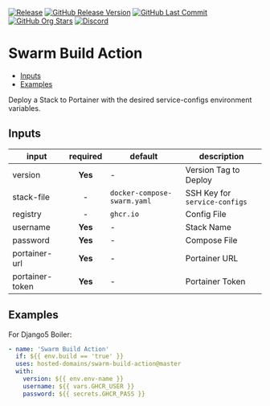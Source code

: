 [![Release](https://img.shields.io/github/actions/workflow/status/hosted-domains/swarm-build-action/release.yaml?logo=github&logoColor=white&label=release)](https://github.com/hosted-domains/swarm-build-action/actions/workflows/release.yaml)
[![GitHub Release Version](https://img.shields.io/github/v/release/hosted-domains/swarm-build-action?logo=github)](https://github.com/hosted-domains/swarm-build-action/releases/latest)
[![GitHub Last Commit](https://img.shields.io/github/last-commit/hosted-domains/swarm-build-action?logo=github&logoColor=white&label=updated)](https://github.com/hosted-domains/swarm-build-action)
[![GitHub Org Stars](https://img.shields.io/github/stars/hosted-domains?style=flat&logo=github&logoColor=white)](https://cssnr.github.io/)
[![Discord](https://img.shields.io/discord/899171661457293343?logo=discord&logoColor=white&label=discord&color=7289da)](https://discord.gg/wXy6m2X8wY)

# Swarm Build Action

- [Inputs](#Inputs)
- [Examples](#Examples)

Deploy a Stack to Portainer with the desired service-configs environment variables.

## Inputs

| input           | required | default                     | description                   |
| --------------- | :------: | --------------------------- | ----------------------------- |
| version         | **Yes**  | -                           | Version Tag to Deploy         |
| stack-file      |    -     | `docker-compose-swarm.yaml` | SSH Key for `service-configs` |
| registry        |    -     | `ghcr.io`                   | Config File                   |
| username        | **Yes**  | -                           | Stack Name                    |
| password        | **Yes**  | -                           | Compose File                  |
| portainer-url   | **Yes**  | -                           | Portainer URL                 |
| portainer-token | **Yes**  | -                           | Portainer Token               |

## Examples

For Django5 Boiler:

```yaml
- name: 'Swarm Build Action'
  if: ${{ env.build == 'true' }}
  uses: hosted-domains/swarm-build-action@master
  with:
    version: ${{ env.env-name }}
    username: ${{ vars.GHCR_USER }}
    password: ${{ secrets.GHCR_PASS }}
```
